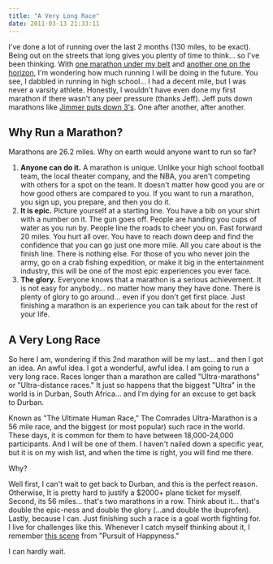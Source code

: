 ```yaml
---
title: "A Very Long Race"
date: 2011-03-13 21:33:11
---
```


I've done a lot of running over the last 2 months (130 miles, to be exact). Being out on the streets that long gives you plenty of time to think... so I've been thinking. With <a href="http://windermeremarathon.blogspot.com/p/who-is-bryan.html" target="_blank" rel="noopener noreferrer" title="Bryan runs">one marathon under my belt</a> and <a href="http://windermeremarathon.blogspot.com/" target="_blank" rel="noopener noreferrer" title="The Spokountdown">another one on the horizon</a>, I'm wondering how much running I will be doing in the future. You see, I dabbled in running in high school... I had a decent mile, but I was never a varsity athlete. Honestly, I wouldn't have even done my first marathon if there wasn't any peer pressure (thanks Jeff). Jeff puts down marathons like <a href="http://www.youtube.com/watch?v=9qsPLN6pTPA" target="_blank" rel="noopener noreferrer" title="Jimmer Fredette Long Shot">Jimmer puts down 3's</a>. One after another, after another.

## Why Run a Marathon?

Marathons are 26.2 miles. Why on earth would anyone want to run so far?

<ol style="">
  <li>
    <strong>Anyone can do it.</strong> A marathon is unique. Unlike your high school football team, the local theater company, and the NBA, you aren't competing with others for a spot on the team. It doesn't matter how good you are or how good others are compared to you. If you want to run a marathon, you sign up, you prepare, and then you do it.
  </li>
  <li>
    <strong>It is epic.</strong> Picture yourself at a starting line. You have a bib on your shirt with a number on it. The gun goes off. People are handing you cups of water as you run by. People line the roads to cheer you on. Fast forward 20 miles. You hurt all over. You have to reach down deep and find the confidence that you can go just one more mile. All you care about is the finish line. There is nothing else. For those of you who never join the army, go on a crab fishing expedition, or make it big in the entertainment industry, this will be one of the most epic experiences you ever face.
  </li>
  <li>
    <strong>The glory.</strong> Everyone knows that a marathon is a serious achievement. It is not easy for anybody... no matter how many they have done. There is plenty of glory to go around... even if you don't get first place. Just finishing a marathon is an experience you can talk about for the rest of your life.
  </li>
</ol>

## A Very Long Race

So here I am, wondering if this 2nd marathon will be my last... and then I got an idea. An awful idea. I got a wonderful, awful idea. I am going to run a very long race. Races longer than a marathon are called "Ultra-marathons" or "Ultra-distance races." It just so happens that the biggest "Ultra" in the world is in Durban, South Africa... and I'm dying for an excuse to get back to Durban.

Known as "The Ultimate Human Race," The Comrades Ultra-Marathon is a 56 mile race, and the biggest (or most popular) such race in the world. These days, it is common for them to have between 18,000-24,000 participants. And I will be one of them. I haven't nailed down a specific year, but it is on my wish list, and when the time is right, you will find me there.

Why?

Well first, I can't wait to get back to Durban, and this is the perfect reason. Otherwise, It is pretty hard to justify a $2000+ plane ticket for myself. Second, its 56 miles... that's two marathons in a row. Think about it... that's double the epic-ness and double the glory (...and double the ibuprofen). Lastly, because I can. Just finishing such a race is a goal worth fighting for. I live for challenges like this. Whenever I catch myself thinking about it, I remember <a href="http://www.youtube.com/watch?v=dPEdwaLQLag" target="_blank" rel="noopener noreferrer">this scene</a> from "Pursuit of Happyness."

I can hardly wait.
